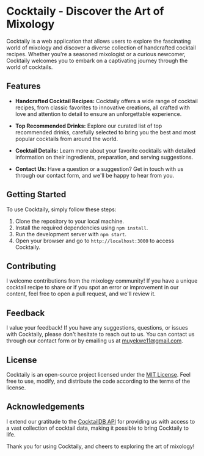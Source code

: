 # Cocktaily - Discover the Art of Mixology

Cocktaily is a web application that allows users to explore the fascinating world of mixology and discover a diverse collection of handcrafted cocktail recipes. Whether you're a seasoned mixologist or a curious newcomer, Cocktaily welcomes you to embark on a captivating journey through the world of cocktails.

## Features

- **Handcrafted Cocktail Recipes:** Cocktaily offers a wide range of cocktail recipes, from classic favorites to innovative creations, all crafted with love and attention to detail to ensure an unforgettable experience.

- **Top Recommended Drinks:** Explore our curated list of top recommended drinks, carefully selected to bring you the best and most popular cocktails from around the world.

- **Cocktail Details:** Learn more about your favorite cocktails with detailed information on their ingredients, preparation, and serving suggestions.

- **Contact Us:** Have a question or a suggestion? Get in touch with us through our contact form, and we'll be happy to hear from you.

## Getting Started

To use Cocktaily, simply follow these steps:

1. Clone the repository to your local machine.
2. Install the required dependencies using `npm install`.
3. Run the development server with `npm start`.
4. Open your browser and go to `http://localhost:3000` to access Cocktaily.

## Contributing

I welcome contributions from the mixology community! If you have a unique cocktail recipe to share or if you spot an error or improvement in our content, feel free to open a pull request, and we'll review it.

## Feedback

I value your feedback! If you have any suggestions, questions, or issues with Cocktaily, please don't hesitate to reach out to us. You can contact us through our contact form or by emailing us at [muyekwe11@gmail.com](mailto:contact@gmail.com).

## License

Cocktaily is an open-source project licensed under the [MIT License](LICENSE). Feel free to use, modify, and distribute the code according to the terms of the license.

## Acknowledgements

I extend our gratitude to the [CocktailDB API](https://www.thecocktaildb.com/) for providing us with access to a vast collection of cocktail data, making it possible to bring Cocktaily to life.

Thank you for using Cocktaily, and cheers to exploring the art of mixology!